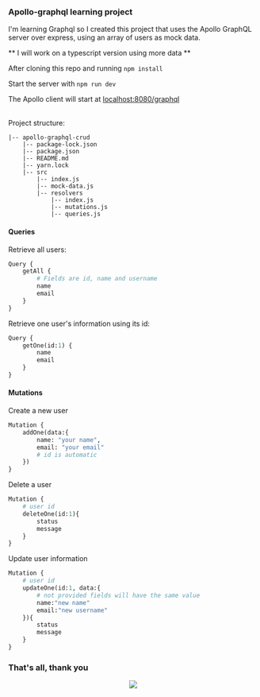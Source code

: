 ### Apollo-graphql learning project

I'm learning Graphql so I created this project that uses the Apollo GraphQL server over express, using an array of users as mock data.

** I will work on a typescript version using more data **

After cloning this repo and running `npm install`

Start the server with `npm run dev`

The Apollo client will start at  [localhost:8080/graphql](localhost:8080/graphql)


\
Project structure:

```
|-- apollo-graphql-crud
    |-- package-lock.json
    |-- package.json
    |-- README.md
    |-- yarn.lock
    |-- src
        |-- index.js
        |-- mock-data.js
        |-- resolvers
            |-- index.js
            |-- mutations.js
            |-- queries.js

```




#### Queries
Retrieve all users:

```graphql
Query {
    getAll {
        # Fields are id, name and username
        name
        email
    }
}
```

Retrieve one user's information using its id:

```graphql
Query {
    getOne(id:1) {
        name
        email
    }
}
```

#### Mutations

Create a new user
```graphql
Mutation {
    addOne(data:{
        name: "your name",
        email: "your email"
        # id is automatic
    }) 
}
```

Delete a user

```graphql
Mutation {
    # user id
    deleteOne(id:1){
        status
        message
    }
}
```

Update user information

```graphql
Mutation {
    # user id
    updateOne(id:1, data:{
        # not provided fields will have the same value
        name:"new name"
        email:"new username"
    }){
        status
        message
    }
}
```


### That's all, thank you

<center>

![](https://i.redd.it/h2f2fctnyl0z.jpg)

</center>
